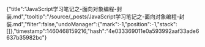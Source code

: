 {"title":"JavaScript学习笔记之-面向对象编程-封装.md","tooltip":"/source/_posts/JavaScript学习笔记之-面向对象编程-封装.md","filter":false,"undoManager":{"mark":-1,"position":-1,"stack":[]},"timestamp":1460468159216,"hash":"4e033369011e0a593992aaf33ade6637b35982bc"}